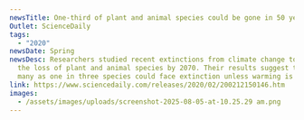 ```yaml
---
newsTitle: One-third of plant and animal species could be gone in 50 years
Outlet: ScienceDaily
tags:
  - "2020"
newsDate: Spring
newsDesc: Researchers studied recent extinctions from climate change to estimate
  the loss of plant and animal species by 2070. Their results suggest that as
  many as one in three species could face extinction unless warming is reduced.
link: https://www.sciencedaily.com/releases/2020/02/200212150146.htm
images:
  - /assets/images/uploads/screenshot-2025-08-05-at-10.25.29 am.png
---
```

